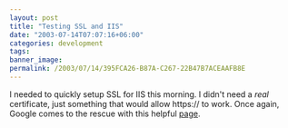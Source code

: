 ```yaml
---
layout: post
title: "Testing SSL and IIS"
date: "2003-07-14T07:07:16+06:00"
categories: development 
tags: 
banner_image: 
permalink: /2003/07/14/395FCA26-B87A-C267-22B47B7ACEAAFB8E
---
```


I needed to quickly setup SSL for IIS this morning. I didn't need a <i>real</i> certificate, just something that would allow https:// to work. Once again, Google comes to the rescue with this helpful <a href="http://www.somacon.com/iis_ssl/">page</a>.